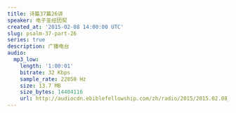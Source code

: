 ```yaml
---
title: 诗篇37篇26讲
speaker: 电子圣经团契
created_at: '2015-02-08 14:00:00 UTC'
slug: psalm-37-part-26
series: true
description: 广播电台
audio:
  mp3_low:
    length: '1:00:01'
    bitrate: 32 Kbps
    sample_rate: 22050 Hz
    size: 13.7 MB
    size_bytes: 14404116
    url: http://audiocdn.ebiblefellowship.com/zh/radio/2015/2015.02.08_EBF_-_Psalm_37_Part_26.mp3
---
```

